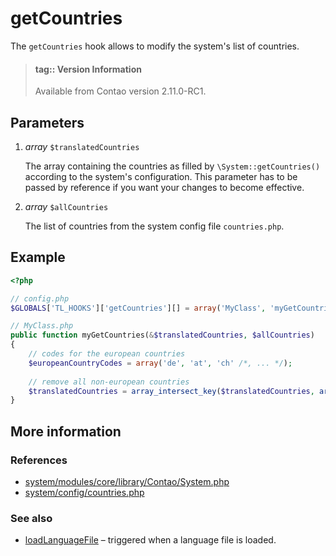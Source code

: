 # getCountries

The `getCountries` hook allows to modify the system's list of countries.

> #### tag:: Version Information 
> Available from Contao version 2.11.0-RC1.


## Parameters

1. *array* `$translatedCountries`

    The array containing the countries as filled by `\System::getCountries()` according to the 
    system's configuration. This parameter has to be passed by reference if you want your changes
     to become effective.

2. *array* `$allCountries`

    The list of countries from the system config file `countries.php`.


## Example

```php
<?php

// config.php
$GLOBALS['TL_HOOKS']['getCountries'][] = array('MyClass', 'myGetCountries');

// MyClass.php
public function myGetCountries(&$translatedCountries, $allCountries)
{
    // codes for the european countries
    $europeanCountryCodes = array('de', 'at', 'ch' /*, ... */);
   
    // remove all non-european countries
    $translatedCountries = array_intersect_key($translatedCountries, array_flip($europeanCountryCodes));
}
```


## More information


### References

- [system/modules/core/library/Contao/System.php](https://github.com/contao/core/blob/3.5.0/system/modules/core/library/Contao/System.php#L403-L409)
- [system/config/countries.php](https://github.com/contao/core/blob/3.5.0/system/config/countries.php)


### See also

- [loadLanguageFile](loadLanguageFile.md) – triggered when a language file is loaded.
